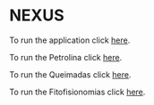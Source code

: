 # NEXUS

To run the application click [here](https://pedro-andrade-inpe.github.io/nexus/aplicacao/index.html).

To run the Petrolina click [here](https://pedro-andrade-inpe.github.io/nexus/Petrolina/petrolinaWebMap/index.html).

To run the Queimadas click [here](https://pedro-andrade-inpe.github.io/nexus/Queimadas/queimadasWebMap/index.html).

To run the Fitofisionomias click [here](https://flameuss.github.io/nexus/Fitofisionomias/fitofisionomiasWebMap/index.html).